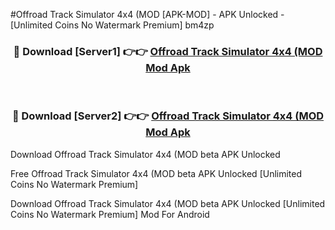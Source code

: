#Offroad Track Simulator 4x4 (MOD [APK-MOD] - APK Unlocked - [Unlimited Coins No Watermark Premium] bm4zp



<div align="center">

<h3>🔴 Download [Server1] 👉👉 <a href="https://momento.my/?title=Offroad_Track_Simulator_4x4_(MOD">Offroad Track Simulator 4x4 (MOD Mod Apk</a></h3><br>

<h3>🔴 Download [Server2] 👉👉 <a href="https://momento.my/?title=Offroad_Track_Simulator_4x4_(MOD">Offroad Track Simulator 4x4 (MOD Mod Apk</a></h3>
</div>



Download Offroad Track Simulator 4x4 (MOD beta APK Unlocked

Free Offroad Track Simulator 4x4 (MOD beta APK Unlocked [Unlimited Coins No Watermark Premium]

Download Offroad Track Simulator 4x4 (MOD beta APK Unlocked [Unlimited Coins No Watermark Premium] Mod For Android
